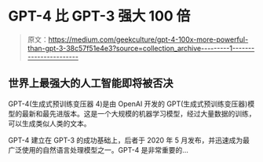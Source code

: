 # GPT-4 比 GPT-3 强大 100 倍

> 原文：<https://medium.com/geekculture/gpt-4-100x-more-powerful-than-gpt-3-38c57f51e4e3?source=collection_archive---------1----------------------->

## 世界上最强大的人工智能即将被否决

GPT-4(生成式预训练变压器 4)是由 OpenAI 开发的 GPT(生成式预训练变压器)模型的最新和最先进版本。这是一个大规模的机器学习模型，经过大量数据的训练，可以生成类似人类的文本。

GPT-4 建立在 GPT-3 的成功基础上，后者于 2020 年 5 月发布，并迅速成为最广泛使用的自然语言处理模型之一。GPT-4 是非常重要的…